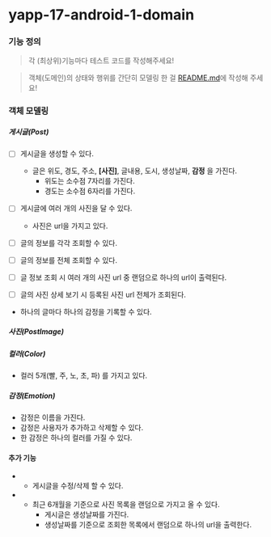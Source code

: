 # yapp-17-android-1-domain

### 기능 정의

> 각 (최상위)기능마다 테스트 코드를 작성해주세요!

> 객체(도메인)의 상태와 행위를 간단히 모델링 한 걸 [README.md](http://readme.md)에 작성해 주세요!

### 객체 모델링

##### 게시글(Post)

- [ ] 게시글을 생성할 수 있다.
    - 글은 위도, 경도, 주소, __[사진]__, 글내용, 도시, 생성날짜, __감정__ 을 가진다.
        - 위도는 소수점 7자리를 가진다.
        - 경도는 소수점 6자리를 가진다.

- [ ] 게시글에 여러 개의 사진을 달 수 있다.
    - 사진은 url을 가지고 있다.

- [ ] 글의 정보를 각각 조회할 수 있다.

- [ ] 글의 정보를 전체 조회할 수 있다.

- [ ] 글 정보 조회 시 여러 개의 사진 url 중 랜덤으로 하나의 url이 출력된다.

- [ ] 글의 사진 상세 보기 시 등록된 사진 url 전체가 조회된다.

- 하나의 글마다 하나의 감정을 기록할 수 있다.

##### 사진(PostImage)

##### 컬러(Color)
- 컬러 5개(빨, 주, 노, 초, 파) 를 가지고 있다.

##### 감정(Emotion)

- 감정은 이름을 가진다.
- 감정은 사용자가 추가하고 삭제할 수 있다.
- 한 감정은 하나의 컬러를 가질 수 있다.

#### 추가 기능

- + 게시글을 수정/삭제 할 수 있다.
- + 최근 6개월을 기준으로 사진 목록을 랜덤으로 가지고 올 수 있다.
    - 게시글은 생성날짜를 가진다.
    - 생성날짜를 기준으로 조회한 목록에서 랜덤으로 하나의 url을 출력한다.